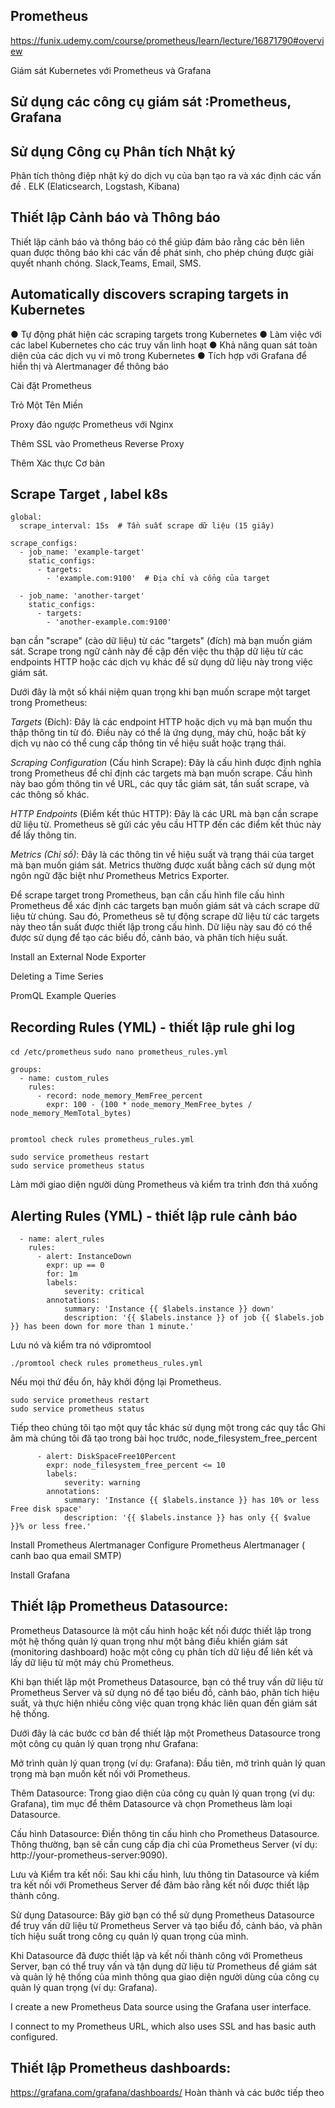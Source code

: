## Prometheus
https://funix.udemy.com/course/prometheus/learn/lecture/16871790#overview

Giám sát Kubernetes với Prometheus và Grafana

## Sử dụng các công cụ giám sát :Prometheus, Grafana

## Sử dụng Công cụ Phân tích Nhật ký
Phân tích thông điệp nhật ký do  dịch vụ của bạn tạo ra và xác định các vấn đề . ELK (Elaticsearch, Logstash, Kibana)

## Thiết lập Cảnh báo và Thông báo
Thiết lập cảnh báo và thông báo có thể giúp đảm bảo rằng các bên liên quan được thông báo khi các vấn đề phát sinh, cho phép chúng được giải quyết nhanh chóng. Slack,Teams, Email, SMS.



##  Automatically discovers scraping targets in Kubernetes

● Tự động phát hiện các scraping targets trong Kubernetes
● Làm việc với các label Kubernetes cho các truy vấn linh hoạt
● Khả năng quan sát toàn diện của các dịch vụ vi mô trong Kubernetes
● Tích hợp với Grafana để hiển thị và Alertmanager để thông báo



Cài đặt Prometheus

Trỏ Một Tên Miền

Proxy đảo ngược Prometheus với Nginx

Thêm SSL vào Prometheus Reverse Proxy

Thêm Xác thực Cơ bản

## Scrape Target , label k8s
```
global:
  scrape_interval: 15s  # Tần suất scrape dữ liệu (15 giây)

scrape_configs:
  - job_name: 'example-target'
    static_configs:
      - targets:
        - 'example.com:9100'  # Địa chỉ và cổng của target

  - job_name: 'another-target'
    static_configs:
      - targets:
        - 'another-example.com:9100'
```

bạn cần "scrape" (cào dữ liệu) từ các "targets" (đích) mà bạn muốn giám sát. Scrape trong ngữ cảnh này đề cập đến việc thu thập dữ liệu từ các endpoints HTTP hoặc các dịch vụ khác để sử dụng dữ liệu này trong việc giám sát.

Dưới đây là một số khái niệm quan trọng khi bạn muốn scrape một target trong Prometheus:

*Targets* (Đích): Đây là các endpoint HTTP hoặc dịch vụ mà bạn muốn thu thập thông tin từ đó. Điều này có thể là ứng dụng, máy chủ, hoặc bất kỳ dịch vụ nào có thể cung cấp thông tin về hiệu suất hoặc trạng thái.

*Scraping Configuration* (Cấu hình Scrape): Đây là cấu hình được định nghĩa trong Prometheus để chỉ định các targets mà bạn muốn scrape. Cấu hình này bao gồm thông tin về URL, các quy tắc giám sát, tần suất scrape, và các thông số khác.

*HTTP Endpoints* (Điểm kết thúc HTTP): Đây là các URL mà bạn cần scrape dữ liệu từ. Prometheus sẽ gửi các yêu cầu HTTP đến các điểm kết thúc này để lấy thông tin.

*Metrics (Chỉ số)*: Đây là các thông tin về hiệu suất và trạng thái của target mà bạn muốn giám sát. Metrics thường được xuất bằng cách sử dụng một ngôn ngữ đặc biệt như Prometheus Metrics Exporter.

Để scrape target trong Prometheus, bạn cần cấu hình file cấu hình Prometheus để xác định các targets bạn muốn giám sát và cách scrape dữ liệu từ chúng. Sau đó, Prometheus sẽ tự động scrape dữ liệu từ các targets này theo tần suất được thiết lập trong cấu hình. Dữ liệu này sau đó có thể được sử dụng để tạo các biểu đồ, cảnh báo, và phân tích hiệu suất.


Install an External Node Exporter

Deleting a Time Series

PromQL Example Queries

## Recording Rules (YML) - thiết lập rule ghi log
`cd /etc/prometheus`
`sudo nano prometheus_rules.yml`
```
groups:
  - name: custom_rules
    rules:
      - record: node_memory_MemFree_percent
        expr: 100 - (100 * node_memory_MemFree_bytes / node_memory_MemTotal_bytes)
        
```	
`promtool check rules prometheus_rules.yml`
```
sudo service prometheus restart
sudo service prometheus status
```
Làm mới giao diện người dùng Prometheus và kiểm tra trình đơn thả xuống
## Alerting Rules (YML) - thiết lập rule cảnh báo
```
  - name: alert_rules
    rules:
      - alert: InstanceDown
        expr: up == 0
        for: 1m
        labels:
            severity: critical
        annotations:
            summary: 'Instance {{ $labels.instance }} down'
            description: '{{ $labels.instance }} of job {{ $labels.job }} has been down for more than 1 minute.'
```
Lưu nó và kiểm tra nó vớipromtool


`./promtool check rules prometheus_rules.yml`

Nếu mọi thứ đều ổn, hãy khởi động lại Prometheus.

```
sudo service prometheus restart
sudo service prometheus status
```

Tiếp theo chúng tôi tạo một quy tắc khác sử dụng một trong các quy tắc Ghi âm mà chúng tôi đã tạo trong bài học trước, node_filesystem_free_percent

```
      - alert: DiskSpaceFree10Percent
        expr: node_filesystem_free_percent <= 10
        labels:
            severity: warning
        annotations:
            summary: 'Instance {{ $labels.instance }} has 10% or less Free disk space'
            description: '{{ $labels.instance }} has only {{ $value }}% or less free.'
```




Install Prometheus Alertmanager
Configure Prometheus Alertmanager ( canh bao qua email SMTP)

Install Grafana

## Thiết lập Prometheus Datasource:
Prometheus Datasource là một cấu hình hoặc kết nối được thiết lập trong một hệ thống quản lý quan trọng như một bảng điều khiển giám sát (monitoring dashboard) hoặc một công cụ phân tích dữ liệu để liên kết và lấy dữ liệu từ một máy chủ Prometheus. 

Khi bạn thiết lập một Prometheus Datasource, bạn có thể truy vấn dữ liệu từ Prometheus Server và sử dụng nó để tạo biểu đồ, cảnh báo, phân tích hiệu suất, và thực hiện nhiều công việc quan trọng khác liên quan đến giám sát hệ thống.

Dưới đây là các bước cơ bản để thiết lập một Prometheus Datasource trong một công cụ quản lý quan trọng như Grafana:

Mở trình quản lý quan trọng (ví dụ: Grafana): Đầu tiên, mở trình quản lý quan trọng mà bạn muốn kết nối với Prometheus.

Thêm Datasource: Trong giao diện của công cụ quản lý quan trọng (ví dụ: Grafana), tìm mục để thêm Datasource và chọn Prometheus làm loại Datasource.

Cấu hình Datasource: Điền thông tin cấu hình cho Prometheus Datasource. Thông thường, bạn sẽ cần cung cấp địa chỉ của Prometheus Server (ví dụ: http://your-prometheus-server:9090).

Lưu và Kiểm tra kết nối: Sau khi cấu hình, lưu thông tin Datasource và kiểm tra kết nối với Prometheus Server để đảm bảo rằng kết nối được thiết lập thành công.

Sử dụng Datasource: Bây giờ bạn có thể sử dụng Prometheus Datasource để truy vấn dữ liệu từ Prometheus Server và tạo biểu đồ, cảnh báo, và phân tích hiệu suất trong công cụ quản lý quan trọng của mình.

Khi Datasource đã được thiết lập và kết nối thành công với Prometheus Server, bạn có thể truy vấn và tận dụng dữ liệu từ Prometheus để giám sát và quản lý hệ thống của mình thông qua giao diện người dùng của công cụ quản lý quan trọng (ví dụ: Grafana).

I create a new Prometheus Data source using the Grafana user interface.

I connect to my Prometheus URL, which also uses SSL and has basic auth configured.

## Thiết lập Prometheus dashboards:
https://grafana.com/grafana/dashboards/
Hoàn thành và các bước tiếp theo



